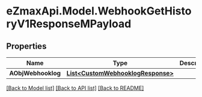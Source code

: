 
# eZmaxApi.Model.WebhookGetHistoryV1ResponseMPayload

## Properties

Name | Type | Description | Notes
------------ | ------------- | ------------- | -------------
**AObjWebhooklog** | [**List&lt;CustomWebhooklogResponse&gt;**](CustomWebhooklogResponse.md) |  | 

[[Back to Model list]](../README.md#documentation-for-models)
[[Back to API list]](../README.md#documentation-for-api-endpoints)
[[Back to README]](../README.md)

